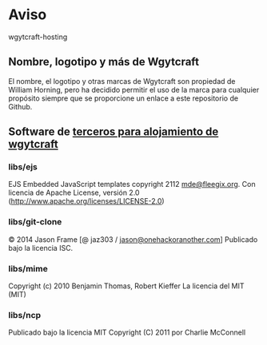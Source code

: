 # Aviso

wgytcraft-hosting

## Nombre, logotipo y más de Wgytcraft

El nombre, el logotipo y otras marcas de Wgytcraft son propiedad de William Horning, pero ha decidido permitir el uso de la marca para cualquier propósito siempre que se proporcione un enlace a este repositorio de Github.

## Software de [terceros para alojamiento de wgytcraft]()

### libs/ejs

EJS Embedded JavaScript templates copyright 2112 mde@fleegix.org. Con licencia de Apache License, versión 2.0 (http://www.apache.org/licenses/LICENSE-2.0)

### libs/git-clone

© 2014 Jason Frame [@ jaz303 / jason@onehackoranother.com] Publicado bajo la licencia ISC.

### libs/mime

Copyright (c) 2010 Benjamin Thomas, Robert Kieffer La licencia del MIT (MIT)

### libs/ncp

Publicado bajo la licencia MIT Copyright (C) 2011 por Charlie McConnell
